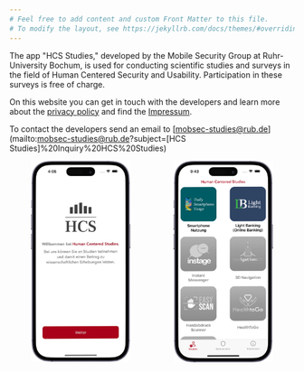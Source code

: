```yaml
---
# Feel free to add content and custom Front Matter to this file.
# To modify the layout, see https://jekyllrb.com/docs/themes/#overriding-theme-defaults
---
```

The app "HCS Studies," developed by the Mobile Security Group at Ruhr-University Bochum, is used for conducting scientific studies and surveys in the field of Human Centered Security and Usability. Participation in these surveys is free of charge.

On this website you can get in touch with the developers and learn more about the [privacy policy](./priv_pol/) and find the [Impressum](./impressum/). 

To contact the developers send an email to [mobsec-studies@rub.de](mailto:mobsec-studies@rub.de?subject=[HCS Studies]%20Inquiry%20HCS%20Studies)

<div style="width: 100%; overflow: hidden;">
	<div style="text-align: center; float:left; width: 50%">
		<img src="./img/app_home.jpeg" alt="Screenshot of HCS Studies app's home screen" style="width: 70%;"/>
	</div>
	<div style="text-align: center; overflow: hidden; width: 50%">
		<img src="./img/app.png" alt="Screenshot of HCS Studies app's home screen" style="width: 70%;"/>
	</div>
</div>
